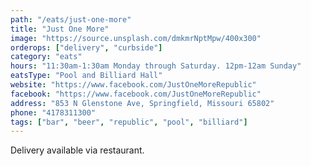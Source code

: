 ```yaml
---
path: "/eats/just-one-more"
title: "Just One More"
image: "https://source.unsplash.com/dmkmrNptMpw/400x300"
orderops: ["delivery", "curbside"]
category: "eats"
hours: "11:30am-1:30am Monday through Saturday. 12pm-12am Sunday"
eatsType: "Pool and Billiard Hall"
website: "https://www.facebook.com/JustOneMoreRepublic"
facebook: "https://www.facebook.com/JustOneMoreRepublic"
address: "853 N Glenstone Ave, Springfield, Missouri 65802"
phone: "4178311300"
tags: ["bar", "beer", "republic", "pool", "billiard"]
---
```


Delivery available via restaurant.
